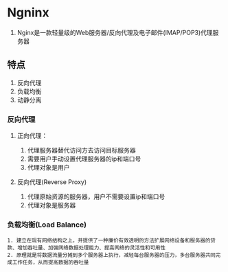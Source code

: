 # Ngninx
1. Nginx是一款轻量级的Web服务器/反向代理及电子邮件(IMAP/POP3)代理服务器
## 特点
1. 反向代理
2. 负载均衡
3. 动静分离

### 反向代理
1. 正向代理：
    1. 代理服务器替代访问方去访问目标服务器
    2. 需要用户手动设置代理服务器的ip和端口号
    3. 代理对象是用户

2. 反向代理(Reverse Proxy)
    1. 代理原始资源的服务器，用户不需要设置ip和端口号
    2. 代理对象是服务器

### 负载均衡(Load Balance)
    1. 建立在现有网络结构之上，并提供了一种廉价有效透明的方法扩展网络设备和服务器的贷款、增加吞吐量、加强网络数据处理能力、提高网络的灵活性和可用性
    2. 原理就是将数据流量分摊到多个服务器上执行，减轻每台服务器的压力，多台服务器共同完成工作任务，从而提高数据的吞吐量

